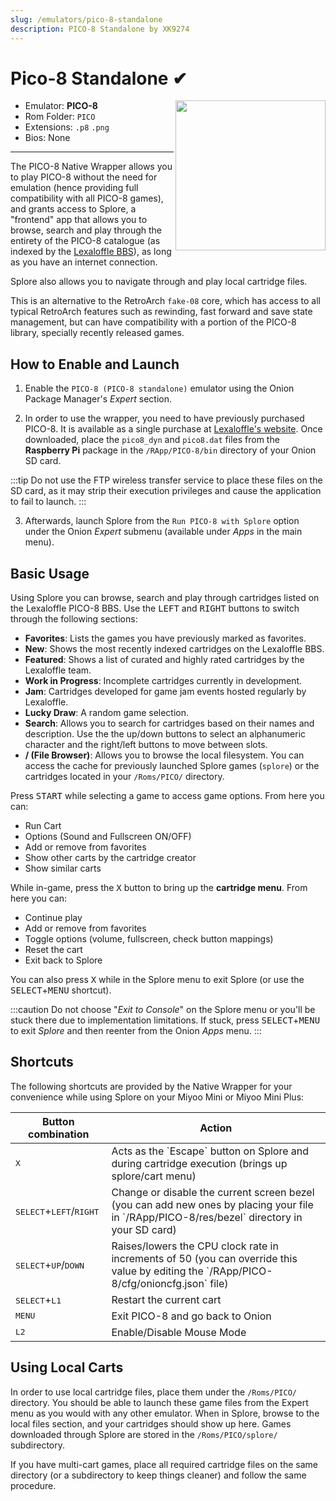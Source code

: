 ```yaml
---
slug: /emulators/pico-8-standalone
description: PICO-8 Standalone by XK9274
---
```

# Pico-8 Standalone ✔

<img src="https://user-images.githubusercontent.com/44569252/188293050-691f7376-544e-4275-a612-bb042576dbe3.png" align="right" width="240" />

- Emulator: **PICO-8**
- Rom Folder: `PICO`
- Extensions: `.p8` `.png`
- Bios: None

---

The PICO-8 Native Wrapper allows you to play PICO-8 without the need for emulation (hence providing full compatibility with all PICO-8 games), and grants access to Splore, a "frontend" app that allows you to browse, search and play through the entirety of the PICO-8 catalogue (as indexed by the [Lexaloffle BBS](https://www.lexaloffle.com/bbs/)), as long as you have an internet connection. 

Splore also allows you to navigate through and play local cartridge files.

This is an alternative to the RetroArch `fake-08` core, which has access to all typical RetroArch features such as rewinding, fast forward and save state management, but can have compatibility with a portion of the PICO-8 library, specially recently released games.

## How to Enable and Launch

1. Enable the `PICO-8 (PICO-8 standalone)` emulator using the Onion Package Manager's *Expert* section.

2. In order to use the wrapper, you need to have previously purchased PICO-8. It is available as a single purchase at [Lexaloffle's website](https://www.lexaloffle.com/games.php?page=updates). Once downloaded, place the `pico8_dyn` and `pico8.dat` files from the **Raspberry Pi** package in the `/RApp/PICO-8/bin` directory of your Onion SD card.

:::tip
Do not use the FTP wireless transfer service to place these files on the SD card, as it may strip their execution privileges and cause the application to fail to launch.
:::

3. Afterwards, launch Splore from the `Run PICO-8 with Splore` option under the Onion *Expert* submenu (available under *Apps* in the main menu).

## Basic Usage

Using Splore you can browse, search and play through cartridges listed on the Lexaloffle PICO-8 BBS. Use the <kbd>LEFT</kbd> and <kbd>RIGHT</kbd> buttons to switch through the following sections:

* **Favorites**: Lists the games you have previously marked as favorites.
* **New**: Shows the most recently indexed cartridges on the Lexaloffle BBS.
* **Featured**: Shows a list of curated and highly rated cartridges by the Lexaloffle team.
* **Work in Progress**: Incomplete cartridges currently in development.
* **Jam**: Cartridges developed for game jam events hosted regularly by Lexaloffle.
* **Lucky Draw**: A random game selection.
* **Search**: Allows you to search for cartridges based on their names and description. Use the the up/down buttons to select an alphanumeric character and the right/left buttons to move between slots.
* **/ (File Browser)**: Allows you to browse the local filesystem. You can access the cache for previously launched Splore games (`splore`) or the cartridges located in your `/Roms/PICO/` directory.

Press <kbd>START</kbd> while selecting a game to access game options. From here you can:

* Run Cart
* Options (Sound and Fullscreen ON/OFF)
* Add or remove from favorites
* Show other carts by the cartridge creator
* Show similar carts

While in-game, press the <kbd>X</kbd> button to bring up the **cartridge menu**. From here you can:

* Continue play
* Add or remove from favorites
* Toggle options (volume, fullscreen, check button mappings)
* Reset the cart
* Exit back to Splore

You can also press <kbd>X</kbd> while in the Splore menu to exit Splore (or use the <kbd>SELECT</kbd>+<kbd>MENU</kbd> shortcut).

:::caution
Do not choose "*Exit to Console*" on the Splore menu or you'll be stuck there due to implementation limitations. If stuck, press <kbd>SELECT</kbd>+<kbd>MENU</kbd> to exit *Splore* and then reenter from the Onion *Apps* menu.
:::

## Shortcuts

The following shortcuts are provided by the Native Wrapper for your convenience while using Splore on your Miyoo Mini or Miyoo Mini Plus:


<table align="center">
    <thead>
        <tr>
            <th>Button combination</th>
            <th>Action</th>
        </tr>
    </thead>
    <tbody>
        <tr>
            <td><kbd>X</kbd></td>
            <td>Acts as the `Escape` button on Splore and during cartridge execution (brings up splore/cart menu)</td>
        </tr>
        <tr>
            <td><kbd>SELECT</kbd>+<kbd>LEFT</kbd>/<kbd>RIGHT</kbd></td>
            <td>Change or disable the current screen bezel (you can add new ones by placing your file in `/RApp/PICO-8/res/bezel` directory in your SD card)</td>
        </tr>
        <tr>
            <td><kbd>SELECT</kbd>+<kbd>UP</kbd>/<kbd>DOWN</kbd></td>
            <td>Raises/lowers the CPU clock rate in increments of 50 (you can override this value by editing the `/RApp/PICO-8/cfg/onioncfg.json` file)</td>
        </tr>
        <tr>
            <td><kbd>SELECT</kbd>+<kbd>L1</kbd></td>
            <td>Restart the current cart</td>
        </tr>
        <tr>
            <td><kbd>MENU</kbd></td>
            <td>Exit PICO-8 and go back to Onion</td>
        </tr>
        <tr>
            <td><kbd>L2</kbd></td>
            <td>Enable/Disable Mouse Mode</td>
        </tr>
    </tbody>
</table>

## Using Local Carts

In order to use local cartridge files, place them under the `/Roms/PICO/` directory. You should be able to launch these game files from the Expert menu as you would with any other emulator. When in Splore, browse to the local files section, and your cartridges should show up here. Games downloaded through Splore are stored in the `/Roms/PICO/splore/` subdirectory.

If you have multi-cart games, place all required cartridge files on the same directory (or a subdirectory to keep things cleaner) and follow the same procedure.

